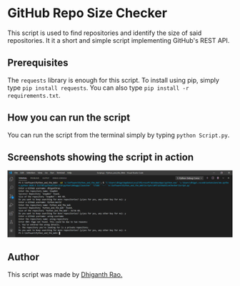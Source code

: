# GitHub Repo Size Checker

This script is used to find repositories and identify the size of said repositories. It it a short and simple script implementing GitHub's REST API.

## Prerequisites

The `requests` library is enough for this script. To install using pip, simply type `pip install requests`. You can also type `pip install -r requirements.txt`.

## How you can run the script

You can run the script from the terminal simply by typing `python Script.py`.

## Screenshots showing the script in action

![Screenshot](Screenshot.png)

## Author

This script was made by [Dhiganth Rao.](https://github.com/dhiganthrao)
